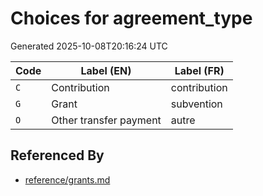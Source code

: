 # Choices for agreement_type

Generated 2025-10-08T20:16:24 UTC

| Code | Label (EN) | Label (FR) |
|------|------------|------------|
| `C` | Contribution | contribution |
| `G` | Grant | subvention |
| `O` | Other transfer payment | autre |


## Referenced By

- [reference/grants.md](../reference/grants.md)
